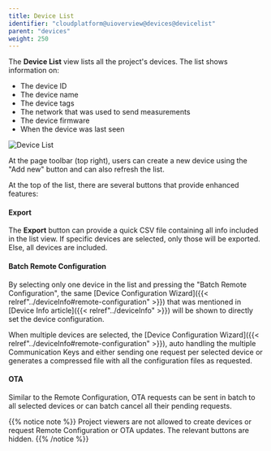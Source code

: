 ```yaml
---
title: Device List
identifier: "cloudplatform@uioverview@devices@devicelist"
parent: "devices"
weight: 250
---
```


The **Device List** view lists all the project's devices. The list shows information on:

- The device ID
- The device name
- The device tags
- The network that was used to send measurements
- The device firmware
- When the device was last seen

![Device List](/images/console_tutorial/device_list.jpg?width=60pc)

At the page toolbar (top right), users can create a new device using the "Add new" button and can also refresh the list.

At the top of the list, there are several buttons that provide enhanced features:

#### Export

The **Export** button can provide a quick CSV file containing all info included in the list view. If specific devices are selected, only those will be exported. Else, all devices are included.

#### Batch Remote Configuration

By selecting only one device in the list and pressing the "Batch Remote Configuration", the same [Device Configuration Wizard]({{< relref"../deviceInfo#remote-configuration" >}}) that was mentioned in [Device Info article]({{< relref"../deviceInfo" >}}) will be shown to directly set the device configuration.

When multiple devices are selected, the [Device Configuration Wizard]({{< relref"../deviceInfo#remote-configuration" >}}), auto handling the multiple Communication Keys and either sending one request per selected device or generates a compressed file with all the configuration files as requested.

#### OTA

Similar to the Remote Configuration, OTA requests can be sent in batch to all selected devices or can batch cancel all their pending requests.

{{% notice note %}}
Project viewers are not allowed to create devices or request Remote Configuration or OTA updates. The relevant buttons are hidden.
{{% /notice %}}
